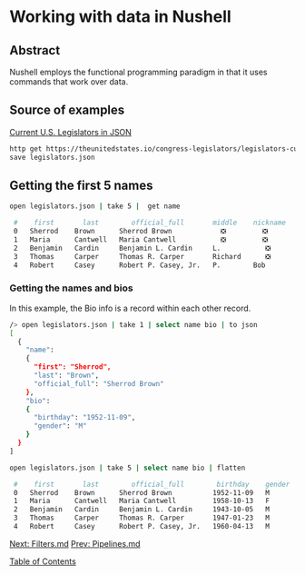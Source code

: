 # Working with data in Nushell

## Abstract

Nushell employs the functional programming paradigm in that it uses commands that work over data.

## Source of examples

[Current U.S. Legislators in JSON]( https://theunitedstates.io/congress-legislators/legislators-current.json )

```sh
http get https://theunitedstates.io/congress-legislators/legislators-current.json |
save legislators.json
```
## Getting the first 5 names

```sh
open legislators.json | take 5 |  get name

 #    first       last        official_full       middle    nickname   suffix 
 0   Sherrod    Brown      Sherrod Brown            ❎         ❎        ❎   
 1   Maria      Cantwell   Maria Cantwell           ❎         ❎        ❎   
 2   Benjamin   Cardin     Benjamin L. Cardin     L.           ❎        ❎   
 3   Thomas     Carper     Thomas R. Carper       Richard      ❎        ❎   
 4   Robert     Casey      Robert P. Casey, Jr.   P.        Bob        Jr.    
```

### Getting the names and bios

In this example, the Bio info is a record within each other record.

```sh
/> open legislators.json | take 1 | select name bio | to json
[
  {
    "name":
    {
      "first": "Sherrod",
      "last": "Brown",
      "official_full": "Sherrod Brown"
    },
    "bio":
    {
      "birthday": "1952-11-09",
      "gender": "M"
    }
  }
]
```

```sh
open legislators.json | take 5 | select name bio | flatten

 #    first       last        official_full        birthday    gender   middle    nickname   suffix 
 0   Sherrod    Brown      Sherrod Brown          1952-11-09   M          ❎         ❎        ❎   
 1   Maria      Cantwell   Maria Cantwell         1958-10-13   F          ❎         ❎        ❎   
 2   Benjamin   Cardin     Benjamin L. Cardin     1943-10-05   M        L.           ❎        ❎   
 3   Thomas     Carper     Thomas R. Carper       1947-01-23   M        Richard      ❎        ❎   
 4   Robert     Casey      Robert P. Casey, Jr.   1960-04-13   M        P.        Bob        Jr.    
```
[Next: Filters.md](004_Filters.md) [Prev: Pipelines.md](002_Pipelines.md)


[Table of Contents](toc.md)
